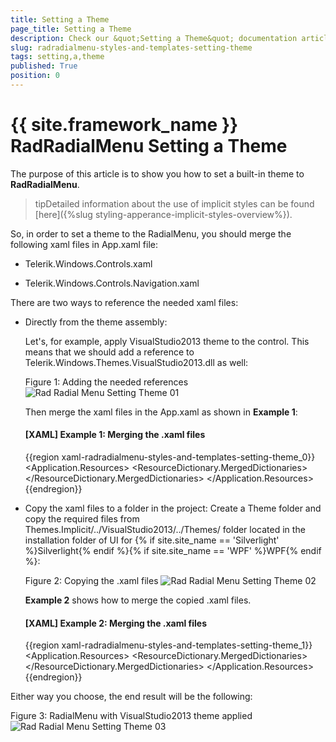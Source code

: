 ```yaml
---
title: Setting a Theme
page_title: Setting a Theme
description: Check our &quot;Setting a Theme&quot; documentation article for the RadRadialMenu {{ site.framework_name }} control.
slug: radradialmenu-styles-and-templates-setting-theme
tags: setting,a,theme
published: True
position: 0
---
```


# {{ site.framework_name }} RadRadialMenu Setting a Theme

The purpose of this article is to show you how to set a built-in theme to __RadRadialMenu__.

>tipDetailed information about the use of implicit styles can be found [here]({%slug styling-apperance-implicit-styles-overview%}).

So, in order to set a theme to the RadialMenu, you should merge the following xaml files in App.xaml file:        

* Telerik.Windows.Controls.xaml

* Telerik.Windows.Controls.Navigation.xaml

There are two ways to reference the needed xaml files:

* Directly from the theme assembly: 
	
	Let's, for example, apply VisualStudio2013 theme to the control. This means that we should add a reference to Telerik.Windows.Themes.VisualStudio2013.dll as well:
	
	Figure 1: Adding the needed references	
	![Rad Radial Menu Setting Theme 01](images/RadRadialMenu_Setting_Theme_01.png)
	
	Then merge the xaml files in the App.xaml as shown in __Example 1__:

	#### __[XAML] Example 1: Merging the .xaml files__

	{{region xaml-radradialmenu-styles-and-templates-setting-theme_0}}
		<Application.Resources>
		    <ResourceDictionary>
		        <ResourceDictionary.MergedDictionaries>
		            <ResourceDictionary Source="/Telerik.Windows.Themes.VisualStudio2013;component/Themes/Telerik.Windows.Controls.xaml" />
		            <ResourceDictionary Source="/Telerik.Windows.Themes.VisualStudio2013;component/Themes/Telerik.Windows.Controls.Navigation.xaml" />
		        </ResourceDictionary.MergedDictionaries>
		    </ResourceDictionary>
		</Application.Resources>
	{{endregion}}

* Copy the xaml files to a folder in the project: Create a Theme folder and copy the required files from Themes.Implicit/../VisualStudio2013/../Themes/ folder located in the installation folder of UI for {% if site.site_name == 'Silverlight' %}Silverlight{% endif %}{% if site.site_name == 'WPF' %}WPF{% endif %}:

	Figure 2: Copying the .xaml files
	![Rad Radial Menu Setting Theme 02](images/RadRadialMenu_Setting_Theme_02.png)

	__Example 2__ shows how to merge the copied .xaml files.            

	#### __[XAML] Example 2: Merging the .xaml files__

	{{region xaml-radradialmenu-styles-and-templates-setting-theme_1}}
		<Application.Resources>
		    <ResourceDictionary>
		        <ResourceDictionary.MergedDictionaries>
		            <ResourceDictionary Source="Themes/Telerik.Windows.Controls.xaml" />
		            <ResourceDictionary Source="Themes/Telerik.Windows.Controls.Navigation.xaml" />
		        </ResourceDictionary.MergedDictionaries>
		    </ResourceDictionary>
		</Application.Resources>
	{{endregion}}

Either way you choose, the end result will be the following:

Figure 3: RadialMenu with VisualStudio2013 theme applied
![Rad Radial Menu Setting Theme 03](images/RadRadialMenu_Setting_Theme_03.png)
